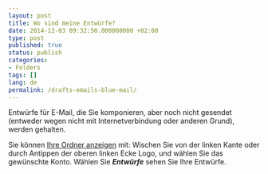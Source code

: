 ```yaml
---
layout: post
title: Wo sind meine Entwürfe?
date: 2014-12-03 09:32:50.000000000 +02:00
type: post
published: true
status: publish
categories:
- Folders
tags: []
lang: de
permalink: /drafts-emails-blue-mail/
---
```


Entwürfe für E-Mail, die Sie komponieren, aber noch nicht gesendet (entweder wegen nicht mit Internetverbindung oder anderen Grund), werden gehalten.

Sie können [Ihre Ordner anzeigen](/navigieren-zwischen-Ordner/) mit: Wischen Sie von der linken Kante oder durch Antippen der oberen linken Ecke Logo, und wählen Sie das gewünschte Konto. Wählen Sie ***Entwürfe*** sehen Sie Ihre Entwürfe.
